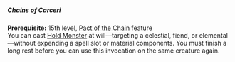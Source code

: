 ##### Chains of Carceri

**Prerequisite:**
15th level, [Pact of the Chain](#Pact_of_the_Chain_pact_of_the_chain) feature
\
You can cast [Hold Monster](#Hold_Monster_hold_monster) at will—targeting a celestial, fiend, or elemental—without expending a spell slot or material components.
You must finish a long rest before you can use this invocation on the same creature again.
